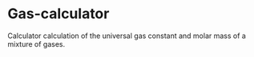 # Gas-calculator
Calculator calculation of the universal gas constant and molar mass of a mixture of gases.
